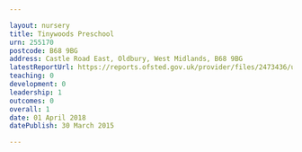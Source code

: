 ```yaml
---

layout: nursery
title: Tinywoods Preschool
urn: 255170
postcode: B68 9BG
address: Castle Road East, Oldbury, West Midlands, B68 9BG
latestReportUrl: https://reports.ofsted.gov.uk/provider/files/2473436/urn/255170.pdf
teaching: 0
development: 0
leadership: 1
outcomes: 0
overall: 1
date: 01 April 2018 
datePublish: 30 March 2015

---
```


